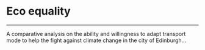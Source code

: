 # Eco equality
---
A comparative analysis on the ability and willingness to adapt transport mode to help the fight against climate change in the city of Edinburgh...